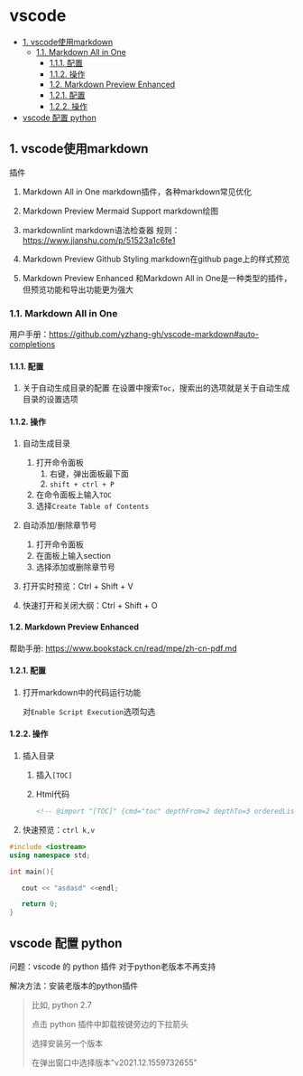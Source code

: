 # vscode

- [1. vscode使用markdown](#1-vscode使用markdown)
  - [1.1. Markdown All in One](#11-markdown-all-in-one)
    - [1.1.1. 配置](#111-配置)
    - [1.1.2. 操作](#112-操作)
    - [1.2. Markdown Preview Enhanced](#12-markdown-preview-enhanced)
    - [1.2.1. 配置](#121-配置)
    - [1.2.2. 操作](#122-操作)
- [vscode 配置 python](#vscode-配置-python)

## 1. vscode使用markdown

插件

1. Markdown All in One
    markdown插件，各种markdown常见优化

2. Markdown Preview Mermaid Support
   markdown绘图

3. markdownlint
    markdown语法检查器
    规则：<https://www.jianshu.com/p/51523a1c6fe1>

4. Markdown Preview Github Styling
   markdown在github page上的样式预览

5. Markdown Preview Enhanced
   和Markdown All in One是一种类型的插件，但预览功能和导出功能更为强大

### 1.1. Markdown All in One

用户手册：<https://github.com/yzhang-gh/vscode-markdown#auto-completions>

#### 1.1.1. 配置

1. 关于自动生成目录的配置
   在设置中搜索`Toc`，搜索出的选项就是关于自动生成目录的设置选项

#### 1.1.2. 操作

1. 自动生成目录
   1. 打开命令面板
      1. 右键，弹出面板最下面
      2. `shift + ctrl + P`
   2. 在命令面板上输入`TOC`
   3. 选择`Create Table of Contents`

2. 自动添加/删除章节号
   1. 打开命令面板
   2. 在面板上输入section
   3. 选择添加或删除章节号
3. 打开实时预览：Ctrl + Shift + V
4. 快速打开和关闭大纲：Ctrl + Shift + O

#### 1.2. Markdown Preview Enhanced

帮助手册: <https://www.bookstack.cn/read/mpe/zh-cn-pdf.md>

#### 1.2.1. 配置

1. 打开markdown中的代码运行功能

   对`Enable Script Execution`选项勾选

#### 1.2.2. 操作

1. 插入目录

   1. 插入`[TOC]`
   2. Html代码

      ```markdown
      <!-- @import "[TOC]" {cmd="toc" depthFrom=2 depthTo=3 orderedList=false} -->
      ```

2. 快速预览：`ctrl k,v`

```c++
#include <iostream>
using namespace std;

int main(){

   cout << "asdasd" <<endl;

   return 0;
}
```

## vscode 配置 python

问题：vscode 的 python 插件 对于python老版本不再支持

解决方法：安装老版本的python插件
>比如, python 2.7
>
> 点击 python 插件中卸载按键旁边的下拉箭头
>
> 选择安装另一个版本
>
> 在弹出窗口中选择版本"v2021.12.1559732655"

